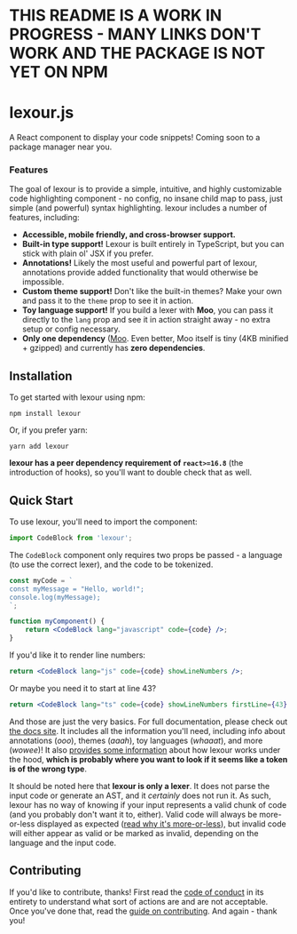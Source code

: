 # THIS README IS A WORK IN PROGRESS - MANY LINKS DON'T WORK AND THE PACKAGE IS NOT YET ON NPM

# lexour.js

A React component to display your code snippets! Coming soon to a package
manager near you.

### Features

The goal of lexour is to provide a simple, intuitive, and highly customizable
code highlighting component - no config, no insane child map to pass, just
simple (and powerful) syntax highlighting. lexour includes a number of features,
including:

-   **Accessible, mobile friendly, and cross-browser support.**
-   **Built-in type support!** Lexour is built entirely in TypeScript, but you
    can stick with plain ol' JSX if you prefer.
-   **Annotations!** Likely the most useful and powerful part of lexour,
    annotations provide added functionality that would otherwise be impossible.
-   **Custom theme support!** Don't like the built-in themes? Make your own and
    pass it to the `theme` prop to see it in action.
-   **Toy language support!** If you build a lexer with **Moo**, you can pass it
    directly to the `lang` prop and see it in action straight away - no extra
    setup or config necessary.
-   **Only one dependency** ([Moo][moo]. Even better, Moo itself is tiny (4KB
    minified + gzipped) and currently has **zero dependencies**.

## Installation

To get started with lexour using npm:

```
npm install lexour
```

Or, if you prefer yarn:

```
yarn add lexour
```

**lexour has a peer dependency requirement of `react>=16.8`** (the introduction
of hooks), so you'll want to double check that as well.

## Quick Start

To use lexour, you'll need to import the component:

```jsx
import CodeBlock from 'lexour';
```

The `CodeBlock` component only requires two props be passed - a language (to use
the correct lexer), and the code to be tokenized.

```jsx
const myCode = `
const myMessage = "Hello, world!";
console.log(myMessage);
`;

function myComponent() {
    return <CodeBlock lang="javascript" code={code} />;
}
```

If you'd like it to render line numbers:

```jsx
return <CodeBlock lang="js" code={code} showLineNumbers />;
```

Or maybe you need it to start at line 43?

```jsx
return <CodeBlock lang="ts" code={code} showLineNumbers firstLine={43} />;
```

And those are just the very basics. For full documentation, please check out
[the docs site][docs]. It includes all the information you'll need, including
info about annotations (_ooo_), themes (_aaah_), toy languages (_whaaat_), and
more (_wowee_)! It also [provides some information][lexer_explanation] about how
lexour works under the hood, **which is probably where you want to look if it
seems like a token is of the wrong type**.

It should be noted here that **lexour is only a lexer**. It does not parse the
input code or generate an AST, and it _certainly_ does not run it. As such,
lexour has no way of knowing if your input represents a valid chunk of code (and
you probably don't want it to, either). Valid code will always be more-or-less
displayed as expected ([read why it's more-or-less][lexer_explanation]), but
invalid code will either appear as valid or be marked as invalid, depending on
the language and the input code.

## Contributing

If you'd like to contribute, thanks! First read the [code of conduct][conduct]
in its entirety to understand what sort of actions are and are not acceptable.
Once you've done that, read the [guide on contributing][contributing]. And
again - thank you!

[moo]: https://www.github.com/no-context/moo
[docs]: ./README.md
[conduct]: ./CODE_OF_CONDUCT.md
[contributing]: ./README.md
[lexer_explanation]: ./README.md
